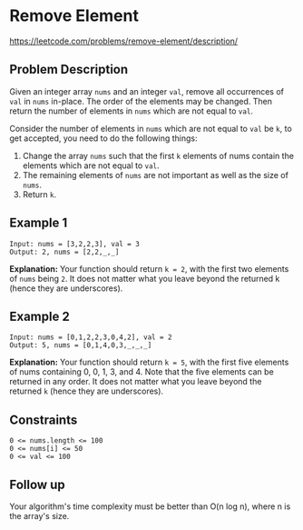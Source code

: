 # Remove Element

https://leetcode.com/problems/remove-element/description/

## Problem Description

Given an integer array `nums` and an integer `val`, remove all occurrences of `val` in `nums` in-place.
The order of the elements may be changed. Then return the number of elements in `nums` which are not equal to `val`.

Consider the number of elements in `nums` which are not equal to `val` be `k`, to get accepted, you need to do the
following things:

1. Change the array `nums` such that the first `k` elements of nums contain the elements which are not equal to `val`.
2. The remaining elements of `nums` are not important as well as the size of `nums`.
3. Return `k`.

## Example 1

```text
Input: nums = [3,2,2,3], val = 3
Output: 2, nums = [2,2,_,_]
```

**Explanation:** Your function should return `k = 2`, with the first two elements of `nums` being `2`.
It does not matter what you leave beyond the returned k (hence they are underscores).

## Example 2

```text
Input: nums = [0,1,2,2,3,0,4,2], val = 2
Output: 5, nums = [0,1,4,0,3,_,_,_]
```

**Explanation:** Your function should return `k = 5`, with the first five elements of nums containing 0, 0, 1, 3, and 4.
Note that the five elements can be returned in any order.
It does not matter what you leave beyond the returned `k` (hence they are underscores).

## Constraints

```text
0 <= nums.length <= 100
0 <= nums[i] <= 50
0 <= val <= 100
```

## Follow up

Your algorithm's time complexity must be better than O(n log n), where n is the array's size.
